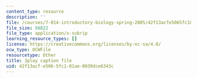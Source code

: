 ```yaml
---
content_type: resource
description: ''
file: /courses/7-014-introductory-biology-spring-2005/42f13acfe5065fc181ae0039dce6343c_R3DI6W9iKtU.vtt
file_size: 56822
file_type: application/x-subrip
learning_resource_types: []
license: https://creativecommons.org/licenses/by-nc-sa/4.0/
ocw_type: OCWFile
resourcetype: Other
title: 3play caption file
uid: 42f13acf-e506-5fc1-81ae-0039dce6343c
---
```

